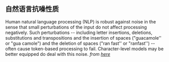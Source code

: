 ## 自然语言抗噪性质
Human natural language processing (NLP) is robust against noise in the sense that small perturbations of the input do not affect processing
negatively. Such perturbations -- including letter insertions, deletions, substitutions and transpositions and the insertion of spaces
("guacamole'' or "gua camole") and the deletion of spaces ("ran fast'' or "ranfast'') -- often cause token-based processing to fail.
Character-level models may be better equipped do deal with this noise. *from [here](https://sites.google.com/view/sclem2017/description-ideas)*

